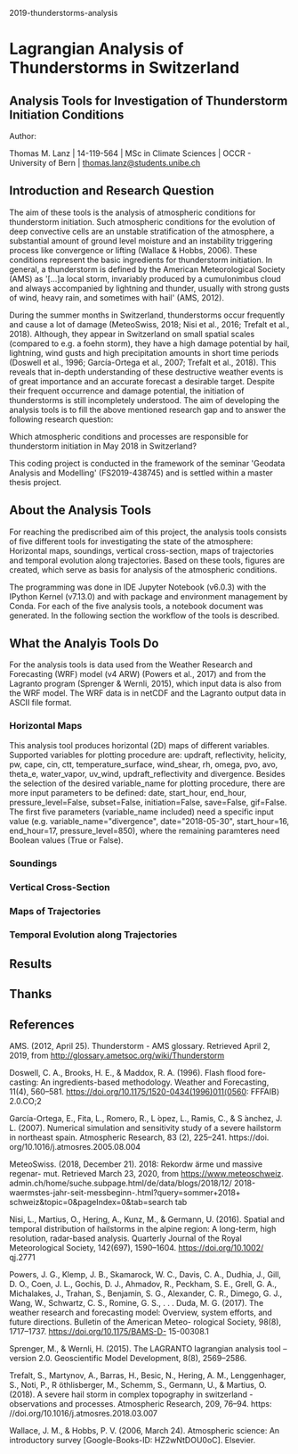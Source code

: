 2019-thunderstorms-analysis

# Lagrangian Analysis of Thunderstorms in Switzerland
## Analysis Tools for Investigation of Thunderstorm Initiation Conditions

Author:

Thomas M. Lanz | 14-119-564 | MSc in Climate Sciences | OCCR - University of Bern | thomas.lanz@students.unibe.ch

## Introduction and Research Question
The aim of these tools is the analysis of atmospheric conditions for thunderstorm initiation. Such atmospheric conditions for the evolution of deep convective cells are an unstable stratification of the atmosphere, a substantial amount of ground level moisture and an instability triggering process like convergence or lifting (Wallace & Hobbs, 2006). These conditions represent the basic ingredients for thunderstorm initiation. In general, a thunderstorm is defined by the American Meteorological Society (AMS) as '[...]a local storm, invariably produced by a cumulonimbus cloud and always accompanied by lightning and thunder, usually with strong gusts of wind, heavy rain, and sometimes with hail' (AMS, 2012).

During the summer months in Switzerland, thunderstorms occur frequently and cause a lot of damage (MeteoSwiss, 2018; Nisi et al., 2016; Trefalt et al., 2018). Although, they appear in Switzerland on small spatial scales (compared to e.g. a foehn storm), they have a high damage potential by hail, lightning, wind gusts and high precipitation amounts in short time periods (Doswell et al., 1996; García-Ortega et al., 2007; Trefalt et al., 2018). This reveals that in-depth understanding of these destructive weather events is of great importance and an accurate forecast a desirable target. Despite their frequent occurrence and damage potential, the initiation of thunderstorms is still incompletely understood. The aim of developing the analysis tools is to fill the above mentioned research gap and to answer the following research question: 

Which atmospheric conditions and processes are responsible for thunderstorm initiation in May 2018 in Switzerland?

This coding project is conducted in the framework of the seminar 'Geodata Analysis and Modelling' (FS2019-438745) and is settled within a master thesis project.

## About the Analysis Tools
For reaching the prediscribed aim of this project, the analysis tools consists of five different tools for investigating the state of the atmosphere: Horizontal maps, soundings, vertical cross-section, maps of trajectories and temporal evolution along trajectories. Based on these tools, figures are created, which serve as basis for analysis of the atmospheric conditions.

The programming was done in IDE Jupyter Notebook (v6.0.3) with the IPython Kernel (v7.13.0) and with package and environment management by Conda. For each of the five analysis tools, a notebook document was generated. In the following section the workflow of the tools is described.

## What the Analyis Tools Do
For the analysis tools is data used from the Weather Research and Forecasting (WRF) model (v4 ARW) (Powers et al., 2017) and from the Lagranto program (Sprenger & Wernli, 2015), which input data is also from the WRF model. The WRF data is in netCDF and the Lagranto output data in ASCII file format. 

### Horizontal Maps
This analysis tool produces horizontal (2D) maps of different variables. Supported variables for plotting procedure are: updraft, reflectivity, helicity, pw, cape, cin, ctt, temperature_surface, wind_shear, rh, omega, pvo, avo, theta_e, water_vapor, uv_wind, updraft_reflectivity and divergence. Besides the selection of the desired variable_name for plotting procedure, there are more input parameters to be defined: date, start_hour, end_hour, pressure_level=False, subset=False, initiation=False, save=False, gif=False. The first five parameters (variable_name included) need a specific input value (e.g. variable_name="divergence", date="2018-05-30", start_hour=16, end_hour=17, pressure_level=850), where the remaining paramteres need Boolean values (True or False). 

### Soundings

### Vertical Cross-Section

### Maps of Trajectories

### Temporal Evolution along Trajectories

## Results

## Thanks

## References
AMS. (2012, April 25). Thunderstorm - AMS glossary. Retrieved April 2, 2019, from http://glossary.ametsoc.org/wiki/Thunderstorm

Doswell, C. A., Brooks, H. E., & Maddox, R. A. (1996). Flash flood fore- casting: An ingredients-based methodology. Weather and Forecasting, 11(4), 560–581. https://doi.org/10.1175/1520-0434(1996)011⟨0560: FFFAIB⟩2.0.CO;2

García-Ortega, E., Fita, L., Romero, R., L ́opez, L., Ramis, C., & S ́anchez, J. L. (2007). Numerical simulation and sensitivity study of a severe hailstorm in northeast spain. Atmospheric Research, 83 (2), 225–241. https://doi. org/10.1016/j.atmosres.2005.08.004

MeteoSwiss. (2018, December 21). 2018: Rekordw ̈arme und massive regenar- mut. Retrieved March 23, 2020, from https://www.meteoschweiz. admin.ch/home/suche.subpage.html/de/data/blogs/2018/12/ 2018-waermstes-jahr-seit-messbeginn-.html?query=sommer+2018+ schweiz&topic=0&pageIndex=0&tab=search tab

Nisi, L., Martius, O., Hering, A., Kunz, M., & Germann, U. (2016). Spatial and temporal distribution of hailstorms in the alpine region: A long-term, high resolution, radar-based analysis. Quarterly Journal of the Royal Meteorological Society, 142(697), 1590–1604. https://doi.org/10.1002/ qj.2771

Powers, J. G., Klemp, J. B., Skamarock, W. C., Davis, C. A., Dudhia, J., Gill, D. O., Coen, J. L., Gochis, D. J., Ahmadov, R., Peckham, S. E., Grell, G. A., Michalakes, J., Trahan, S., Benjamin, S. G., Alexander, C. R., Dimego, G. J., Wang, W., Schwartz, C. S., Romine, G. S., . . . Duda, M. G. (2017). The weather research and forecasting model: Overview, system efforts, and future directions. Bulletin of the American Meteo- rological Society, 98(8), 1717–1737. https://doi.org/10.1175/BAMS-D- 15-00308.1

Sprenger, M., & Wernli, H. (2015). The LAGRANTO lagrangian analysis tool – version 2.0. Geoscientific Model Development, 8(8), 2569–2586.

Trefalt, S., Martynov, A., Barras, H., Besic, N., Hering, A. M., Lenggenhager, S., Noti, P., R ̈othlisberger, M., Schemm, S., Germann, U., & Martius, O. (2018). A severe hail storm in complex topography in switzerland - observations and processes. Atmospheric Research, 209, 76–94. https: //doi.org/10.1016/j.atmosres.2018.03.007

Wallace, J. M., & Hobbs, P. V. (2006, March 24). Atmospheric science: An introductory survey [Google-Books-ID: HZ2wNtDOU0oC]. Elsevier.
